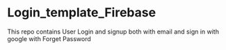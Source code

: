 # Login_template_Firebase
This repo contains User Login and signup both with email and sign in with google with Forget Password
